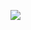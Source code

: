 ![](https://64.media.tumblr.com/47bf0ba27f5d9ee6a6d263348434e1cd/de045f16bca1e65f-0f/s1280x1920/cd91598c6cc5807c09111e0eef7296e0a001e6e7.gifv)
